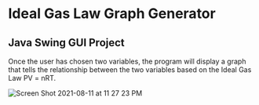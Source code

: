 # Ideal Gas Law Graph Generator
## Java Swing GUI Project
Once the user has chosen two variables, the program will display a graph that tells the relationship between the two variables based on the Ideal Gas Law PV = nRT.


![Screen Shot 2021-08-11 at 11 27 23 PM](https://user-images.githubusercontent.com/85253089/129149371-49070556-6a72-4db1-a1c2-ed947e658add.png)
